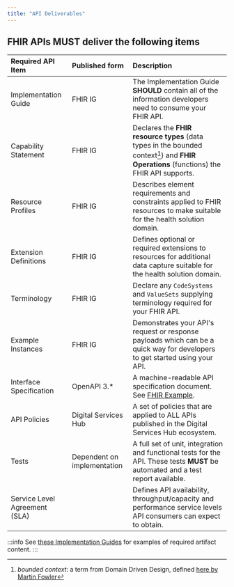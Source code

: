 ```yaml
---
title: "API Deliverables"
---
```




## FHIR APIs **MUST** deliver the following items

| Required API Item             |  Published form              | Description                                                                                                                                    |
| :---------------------------- |  :-------------------------- | :--------------------------------------------------------------------------------------------------------------------------------------------- |
| Implementation Guide           |  FHIR IG                     | <ApiStandard id="HNZAS_MUST_PROVIDE_IMPLEMENTATION_GUIDE_FOR_FHIR" type="MUST" toolTip="The Implementation Guide MUST be provided and SHOULD contain all of the information developers need to consume your FHIR API." wrapper='span'>The Implementation Guide **SHOULD** contain all of the information developers need to consume your FHIR API.</ApiStandard>                                   |
| Capability Statement          |  FHIR IG                     | <ApiStandard id="HNZAS_MUST_PROVIDE_CAPABILITY_STATEMENT_FOR_FHIR" type="MUST" toolTip="FHIR APIs MUST provide a capability statement which declares the FHIR resource types and FHIR Operations the API supports." wrapper='span'>Declares the **FHIR resource types** (data types in the bounded context[^1]) and **FHIR Operations** (functions) the FHIR API supports.</ApiStandard>        |
| Resource Profiles             |  FHIR IG                     | <ApiStandard id="HNZAS_MUST_PROVIDE_RESOURCE_PROFILES_FOR_FHIR" type="MUST" toolTip="FHIR APIs MUST provide resource profiles which describe element requirements and constraints applied to FHIR resources." wrapper='span'>Describes element requirements and constraints applied to FHIR resources to make suitable for the health solution domain.</ApiStandard>                      |
| Extension Definitions         |  FHIR IG                     | <ApiStandard id="HNZAS_MUST_DEFINE_EXTENSIONS_FOR_FHIR" type="MUST" toolTip="FHIR APIs MUST define optional or required extensions to resources for additional data capture." wrapper='span'>Defines optional or required extensions to resources for additional data capture suitable for the health solution domain.</ApiStandard>                      |
| Terminology                   |  FHIR IG                     | <ApiStandard id="HNZAS_MUST_DECLARE_CODE_SYSTEMS_FOR_FHIR" type="MUST" toolTip="FHIR APIs MUST declare any CodeSystems and ValueSets supplying terminology required." wrapper='span'>Declare any `CodeSystems` and `ValueSets` supplying terminology required for your FHIR API.</ApiStandard>                                                    |
| Example Instances             |  FHIR IG                     | <ApiStandard id="HNZAS_MUST_PROVIDE_EXAMPLES_FOR_FHIR" type="MUST" toolTip="FHIR APIs MUST provide examples which demonstrate your API's request or response payloads." wrapper='span'>Demonstrates your API's request or response payloads which can be a quick way for developers to get started using your API.</ApiStandard>                     |
| Interface Specification       |  OpenAPI 3.\*                | <ApiStandard id="HNZAS_MUST_PROVIDE_MACHINE_READABLE_SPECIFICATION_FOR_FHIR" type="MUST" toolTip="FHIR APIs MUST provide a machine-readable API specification document." wrapper='span'>A machine-readable API specification document. See [FHIR Example](../../api-specifications/example-agency-specification).</ApiStandard>                           |
| API Policies                  |  Digital Services Hub     | <ApiStandard id="HNZAS_MUST_APPLY_API_POLICIES_FOR_FHIR" type="MUST" toolTip="FHIR APIs MUST provide a set of API policies." wrapper='span'>A set of policies that are applied to ALL APIs published in the Digital Services Hub ecosystem.</ApiStandard>                                                                |
| Tests                         |  Dependent on implementation | <ApiStandard id="HNZAS_MUST_HAVE_AUTOMATED_TESTS_FOR_FHIR" type="MUST" toolTip="FHIR APIs MUST provide a full set of unit, integration, and functional tests for the API. These tests MUST be automated and a test report available." wrapper='span'>A full set of unit, integration and functional tests for the API. These tests **MUST** be automated and a test report available.</ApiStandard>               |
| Service Level Agreement (SLA) |                          | <ApiStandard id="HNZAS_MUST_DEFINE_SLA_FOR_FHIR" type="MUST" toolTip="FHIR APIs MUST provide an SLA which defines API availability, throughput/capacity and performance service levels API consumers can expect to obtain." wrapper='span'>Defines API availability, throughput/capacity and performance service levels API consumers can expect to obtain.</ApiStandard>                               |

[^1]: *bounded context*: a term from Domain Driven Design, defined [here by Martin Fowler](https://martinfowler.com/bliki/BoundedContext.html)

:::info
See [these Implementation Guides](/fhir-api-standard/Principles%20and%20Guidelines/ExistingIGs) for examples of required artifact content.
:::

